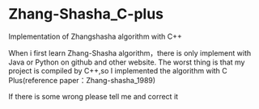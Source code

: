 ﻿# Zhang-Shasha_C-plus
Implementation of Zhangshasha algorithm with C++

When i first learn Zhang-Shasha algorithm，there is only implement with Java or Python on github and other website. The worst thing is that my project is compiled by C++,so I implemented the algorithm with C Plus(reference paper：Zhang-shasha_1989)

If there is some wrong please tell me and correct it